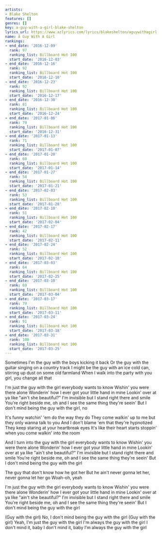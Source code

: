```yaml
---
artists:
- Blake Shelton
features: []
genres: []
key: a-guy-with-a-girl-blake-shelton
lyrics_url: https://www.azlyrics.com/lyrics/blakeshelton/aguywithagirl.html
name: A Guy With A Girl
rankings:
- end_date: '2016-12-09'
  rank: 97
  ranking_list: Billboard Hot 100
  start_date: '2016-12-03'
- end_date: '2016-12-16'
  rank: 92
  ranking_list: Billboard Hot 100
  start_date: '2016-12-10'
- end_date: '2016-12-23'
  rank: 92
  ranking_list: Billboard Hot 100
  start_date: '2016-12-17'
- end_date: '2016-12-30'
  rank: 81
  ranking_list: Billboard Hot 100
  start_date: '2016-12-24'
- end_date: '2017-01-06'
  rank: 79
  ranking_list: Billboard Hot 100
  start_date: '2016-12-31'
- end_date: '2017-01-13'
  rank: 71
  ranking_list: Billboard Hot 100
  start_date: '2017-01-07'
- end_date: '2017-01-20'
  rank: 60
  ranking_list: Billboard Hot 100
  start_date: '2017-01-14'
- end_date: '2017-01-27'
  rank: 54
  ranking_list: Billboard Hot 100
  start_date: '2017-01-21'
- end_date: '2017-02-03'
  rank: 53
  ranking_list: Billboard Hot 100
  start_date: '2017-01-28'
- end_date: '2017-02-10'
  rank: 51
  ranking_list: Billboard Hot 100
  start_date: '2017-02-04'
- end_date: '2017-02-17'
  rank: 42
  ranking_list: Billboard Hot 100
  start_date: '2017-02-11'
- end_date: '2017-02-24'
  rank: 52
  ranking_list: Billboard Hot 100
  start_date: '2017-02-18'
- end_date: '2017-03-03'
  rank: 64
  ranking_list: Billboard Hot 100
  start_date: '2017-02-25'
- end_date: '2017-03-10'
  rank: 69
  ranking_list: Billboard Hot 100
  start_date: '2017-03-04'
- end_date: '2017-03-17'
  rank: 79
  ranking_list: Billboard Hot 100
  start_date: '2017-03-11'
- end_date: '2017-03-24'
  rank: 91
  ranking_list: Billboard Hot 100
  start_date: '2017-03-18'
- end_date: '2017-03-31'
  rank: 100
  ranking_list: Billboard Hot 100
  start_date: '2017-03-25'
---
```


Sometimes I'm the guy with the boys kicking it back
Or the guy with the guitar singing on a country track
I might be the guy with an ice cold can, stirring up dust on some old farmland
When I walk into the party with you girl, you change all that

I'm just the guy with the girl everybody wants to know
Wishin' you were there alone
Wonderin' how I ever got your little hand in mine
Lookin' over at ya like "ain't she beautiful?"
I'm invisible but I stand right there and smile
You're right beside me, oh and I see the same thing they're seein'
But I don't mind being the guy with the girl, no

It's funny watchin' 'em do the way they do
They come walkin' up to me but they only wanna talk to you
And I don't blame 'em that they're hypnotized
They keep staring at your heartbreak eyes
It's like their heart starts stoppin' when you come walkin' into the room

And I turn into the guy with the girl everybody wants to know
Wishin' you were there alone
Wonderin' how I ever got your little hand in mine
Lookin' over at ya like "ain't she beautiful?"
I'm invisible but I stand right there and smile
You're right beside me, oh and I see the same thing they're seein'
But I don't mind being the guy with the girl

The guy that don't know how he got her
But he ain't never gonna let her, never gonna let her go
Woah-oh, yeah

I'm just the guy with the girl everybody wants to know
Wishin' you were there alone
Wonderin' how I ever got your little hand in mine
Lookin' over at ya like "ain't she beautiful?"
I'm invisible but I stand right there and smile
You're right beside me, oh and I see the same thing they're seein'
But I don't mind being the guy with the girl

(Guy with the girl)
No, I don't mind being the guy with the girl
(Guy with the girl)
Yeah, I'm just the guy with the girl
I'm always the guy with the girl
I don't mind it, baby
I don't mind it, baby
I'm always the guy with the girl



